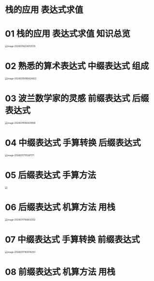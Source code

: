 # 栈的应用 表达式求值 



# 01 栈的应用 表达式求值 知识总览

<img src="https://cvp.oss-cn-shanghai.aliyuncs.com/picgo/202403142140664.png" alt="image-20240314214012535" style="zoom:50%;" />



# 02 熟悉的算术表达式 中缀表达式 组成

<img src="https://cvp.oss-cn-shanghai.aliyuncs.com/picgo/202403150904524.png" alt="image-20240315090424422" style="zoom:50%;" />



# 03 波兰数学家的灵感 前缀表达式 后缀表达式

<img src="https://cvp.oss-cn-shanghai.aliyuncs.com/picgo/202403151004016.png" alt="image-20240315100431958" style="zoom:50%;" />



# 04 中缀表达式 手算转换 后缀表达式

<img src="https://cvp.oss-cn-shanghai.aliyuncs.com/picgo/202403171512557.png" alt="image-20240317151247171" style="zoom:50%;" />

# 05 后缀表达式 手算方法

<img src="https://cvp.oss-cn-shanghai.aliyuncs.com/picgo/202403162155186.png" style="zoom:50%;" />

# 06 后缀表达式 机算方法 用栈

<img src="https://cvp.oss-cn-shanghai.aliyuncs.com/picgo/202403171644419.png" alt="image-20240317164432102" style="zoom:50%;" />

# 07 中缀表达式 手算转换 前缀表达式

<img src="https://cvp.oss-cn-shanghai.aliyuncs.com/picgo/202403171630560.png" alt="image-20240317163014253" style="zoom:50%;" />

# 08 前缀表达式 机算方法 用栈
